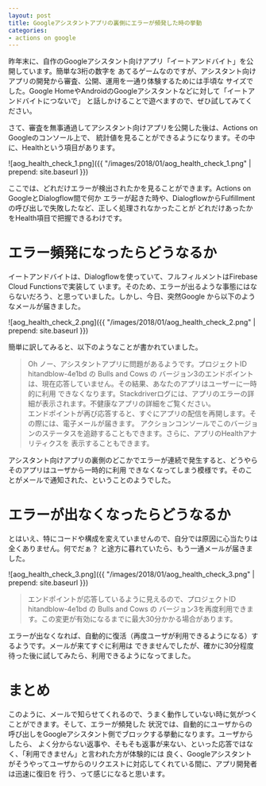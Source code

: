 ```yaml
---
layout: post
title: Googleアシスタントアプリの裏側にエラーが頻発した時の挙動
categories:
- actions on google
---
```

昨年末に、自作のGoogleアシスタント向けアプリ「イートアンドバイト」を公開しています。簡単な3桁の数字を
あてるゲームなのですが、アシスタント向けアプリの開発から審査、公開、運用を一通り体験するためには手頃な
サイズでした。Google HomeやAndroidのGoogleアシスタントなどに対して「イートアンドバイトにつないで」
と話しかけることで遊べますので、ぜひ試してみてください。

さて、審査を無事通過してアシスタント向けアプリを公開した後は、Actions on Googleのコンソール上で、
統計値を見ることができるようになります。その中に、Healthという項目があります。

![aog_health_check_1.png]({{ "/images/2018/01/aog_health_check_1.png" | prepend: site.baseurl }})

ここでは、どれだけエラーが検出されたかを見ることができます。Actions on GoogleとDialogflow間で何か
エラーが起きた時や、DialogflowからFulfillmentの呼び出しで失敗したなど、正しく処理されなかったことが
どれだけあったかをHealth項目で把握できるわけです。

# エラー頻発になったらどうなるか

イートアンドバイトは、Dialogflowを使っていて、フルフィルメントはFirebase Cloud Functionsで実装して
います。そのため、エラーが出るような事態にはならないだろう、と思っていました。しかし、今日、突然Google
から以下のようなメールが届きました。

![aog_health_check_2.png]({{ "/images/2018/01/aog_health_check_2.png" | prepend: site.baseurl }})

簡単に訳してみると、以下のようなことが書かれていました。

> Oh ノー、アシスタントアプリに問題があるようです。プロジェクトID hitandblow-4e1bd の Bulls and Cows の
バージョン3のエンドポイントは、現在応答していません。その結果、あなたのアプリはユーザーに一時的に利用
できなくなります。Stackdriverログには、アプリのエラーの詳細が表示されます。不健康なアプリの詳細をご覧ください。<br>
> エンドポイントが再び応答すると、すぐにアプリの配信を再開します。その際には、電子メールが届きます。
アクションコンソールでこのバージョンのステータスを追跡することもできます。さらに、アプリのHealthアナリティクスを
表示することもできます。

アシスタント向けアプリの裏側のどこかでエラーが連続で発生すると、どうやらそのアプリはユーザから一時的に利用
できなくなってしまう模様です。そのことがメールで通知された、ということのようでした。

# エラーが出なくなったらどうなるか

とはいえ、特にコードや構成を変えていませんので、自分では原因に心当たりは全くありません。何でだぁ？
と途方に暮れていたら、もう一通メールが届きました。

![aog_health_check_3.png]({{ "/images/2018/01/aog_health_check_3.png" | prepend: site.baseurl }})

> エンドポイントが応答しているように見えるので、プロジェクトID hitandblow-4e1bd の Bulls and Cows の
バージョン3を再度利用できます。この変更が有効になるまでに最大30分かかる場合があります。

エラーが出なくなれば、自動的に復活（再度ユーザが利用できるようになる）するようです。メールが来てすぐに利用は
できませんでしたが、確かに30分程度待った後に試してみたら、利用できるようになってました。

# まとめ

このように、メールで知らせてくれるので、うまく動作していない時に気がつくことができます。そして、エラーが頻発した
状況では、自動的にユーザからの呼び出しをGoogleアシスタント側でブロックする挙動になります。ユーザからしたら、
よく分からない返事や、そもそも返事が来ない、といった応答ではなく、「利用できません」と言われた方が体験的には
良く、Googleアシスタントがそうやってユーザからのリクエストに対応してくれている間に、アプリ開発者は迅速に復旧を
行う、って感じになると思います。
